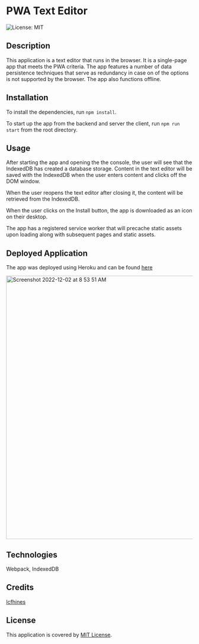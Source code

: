 # PWA Text Editor

![License: MIT](https://img.shields.io/badge/License-MIT-yellow.svg)

## Description

This application is a text editor that runs in the browser. It is a single-page app that meets the PWA criteria. The app features a number of data persistence techniques that serve as redundancy in case on of the options is not supported by the browser. The app also functions offline.

## Installation

To install the dependencies, run ```npm install```.

To start up the app from the backend and server the client, run ```npm run start``` from the root directory.

## Usage

After starting the app and opening the the console, the user will see that the IndexedDB has created a database storage. Content in the text editor will be saved with the IndexedDB when the user enters content and clicks off the DOM window. 

When the user reopens the text editor after closing it, the content will be retrieved from the IndexedDB.

When the user clicks on the Install button, the app is downloaded as an icon on their desktop.

The app has a registered service worker that will precache static assets upon loading along with subsequent pages and static assets.


## Deployed Application

The app was deployed using Heroku and can be found [here](https://pwa-text-editor1123.herokuapp.com/)

<img width="712" alt="Screenshot 2022-12-02 at 8 53 51 AM" src="https://user-images.githubusercontent.com/113798073/205310962-8dfcec16-8e57-4d91-b9bc-8a0ec1a0194f.png">



## Technologies

Webpack, IndexedDB

## Credits

[lcfhines](https://github.com/lcfhines)

## License

This application is covered by [MIT License](https://choosealicense.com/licenses/mit/).
